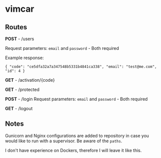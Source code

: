 # vimcar

## Routes

**POST** - /users

Request parameters: `email` and `password` - Both required

Example response: 

`
{
  "code": "ce5dfa32a7a347548b5331b4841ca338",
  "email": "test@me.com",
  "id": 4
}
`

**GET** - /activation/{code}


**GET** - /protected


**POST** - /login
Request parameters: `email` and `password` - Both required


**GET** - /logout

## Notes

Gunicorn and Nginx configurations are added to repository in case you would like to run with a supervisor. Be aware of the `paths`.


I don't have experience on Dockers, therefore I will leave it like this. 
